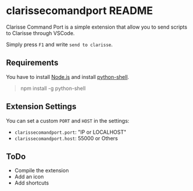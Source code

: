 # clarissecomandport README

Clarisse Command Port is a simple extension that allow you to send scripts to Clarisse through VSCode.

Simply press `F1` and write `send to clarisse`.

## Requirements

You have to install [Node.js](https://nodejs.org/en/) and install [python-shell](https://github.com/extrabacon/python-shell).
> npm install -g python-shell

## Extension Settings

You can set a custom `PORT` and `HOST` in the settings:
* `clarissecomandport.port`: "IP or LOCALHOST"
* `clarissecomandport.host`: 55000 or Others

## ToDo

* Compile the extension
* Add an icon
* Add shortcuts
